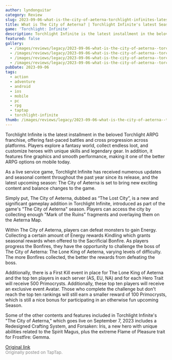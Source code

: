 ```yaml
---
author: lyndonguitar
category: Review
slug: 2023-09-06-what-is-the-city-of-aeterna-torchlight-infinites-latest-season
title: What is The City of Aeterna? | Torchlight Infinite's latest Season
game: 'Torchlight: Infinite'
description: Torchlight Infinite is the latest installment in the beloved Torchlight ARPG franchise, offering fast-paced battles and cross progression across platforms. Players explore a fantasy world, collect endless loot, and customize heroes with unique skills and legendary gear. In addition, it features fine graphics and smooth performance, making it one of the better ARPG options on mobile today.
featured: false
gallery:
  - /images/reviews/legacy/2023-09-06-what-is-the-city-of-aeterna--torchlight-infinites-latest-season-0.avif
  - /images/reviews/legacy/2023-09-06-what-is-the-city-of-aeterna--torchlight-infinites-latest-season-1.avif
  - /images/reviews/legacy/2023-09-06-what-is-the-city-of-aeterna--torchlight-infinites-latest-season-2.avif
  - /images/reviews/legacy/2023-09-06-what-is-the-city-of-aeterna--torchlight-infinites-latest-season-3.avif
pubDate: 2023-09-06
tags:
  - action
  - adventure
  - android
  - ios
  - mobile
  - pc
  - rpg
  - taptap
  - torchlight-infinite
thumb: /images/reviews/legacy/2023-09-06-what-is-the-city-of-aeterna--torchlight-infinites-latest-season-0.avif
---
```


Torchlight Infinite is the latest installment in the beloved Torchlight ARPG franchise, offering fast-paced battles and cross progression across platforms. Players explore a fantasy world, collect endless loot, and customize heroes with unique skills and legendary gear. In addition, it features fine graphics and smooth performance, making it one of the better ARPG options on mobile today.

As a live service game, Torchlight Infinite has received numerous updates and seasonal content throughout the past year since its release, and the latest upcoming season: The City of Aeterna is set to bring new exciting content and balance changes to the game.

Simply put, The City of Aeterna, dubbed as “The Lost City”, is a new and significant gameplay addition in Torchlight Infinite, introduced as part of the game's "The City of Aeterna" season. Players can access the city by collecting enough "Mark of the Ruins" fragments and overlaying them on the Aeterna Map.

Within The City of Aeterna, players can defeat monsters to gain Energy. Collecting a certain amount of Energy rewards Kindling which grants seasonal rewards when offered to the Sacrificial Bonfire. As players progress the Bonfires, they have the opportunity to challenge the boss of The City of Aeterna: The Lone King of Aeterna, varying levels of difficulty. The more Bonfires collected, the better the rewards from defeating the boss.

Additionally, there is a First Kill event in place for The Lone King of Aeterna and the top ten players in each server (AS, EU, NA) and for each Hero Trait will receive 500 Primocrysts. Additionally, these top ten players will receive an exclusive event Avatar. Those who complete the challenge but don't reach the top ten rankings will still earn a smaller reward of 100 Primocrysts, which is still a nice bonus for participating in an otherwise fun upcoming Season.

Some of the other contents and features included in Torchlight Infinite's "The City of Aeterna," which goes live on September 7, 2023 includes a Redesigned Crafting System, and Forsaken: Iris, a new hero with unique abilities related to the Spirit Magus, plus the extreme Flame of Pleasure trait for Frostfire: Gemma.

[Original link](https://www.taptap.io/post/6247874)<br><span style="font-size: 0.95em; color: #888;">Originally posted on TapTap.</span>